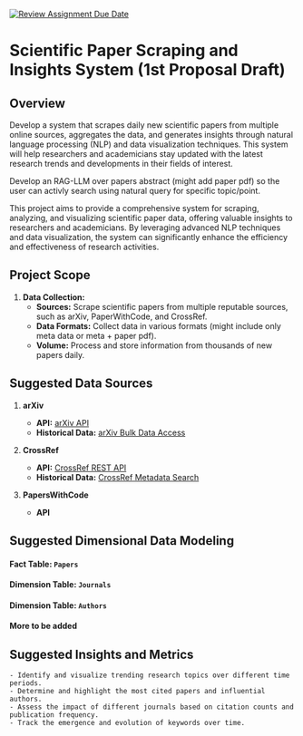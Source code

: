 [![Review Assignment Due Date](https://classroom.github.com/assets/deadline-readme-button-24ddc0f5d75046c5622901739e7c5dd533143b0c8e959d652212380cedb1ea36.svg)](https://classroom.github.com/a/1lXY_Wlg)



# Scientific Paper Scraping and Insights System (1st Proposal Draft)

## Overview
Develop a system that scrapes daily new scientific papers from multiple online sources, aggregates the data, and generates insights through natural language processing (NLP) and data visualization techniques. This system will help researchers and academicians stay updated with the latest research trends and developments in their fields of interest.

Develop an RAG-LLM over papers abstract (might add paper pdf) so the user can activly search using natural query for specific topic/point.

This project aims to provide a comprehensive system for scraping, analyzing, and visualizing scientific paper data, offering valuable insights to researchers and academicians. By leveraging advanced NLP techniques and data visualization, the system can significantly enhance the efficiency and effectiveness of research activities.

## Project Scope

1. **Data Collection:**
   - **Sources:** Scrape scientific papers from multiple reputable sources, such as arXiv, PaperWithCode, and CrossRef.
   - **Data Formats:** Collect data in various formats (might include only meta data or meta + paper pdf).
   - **Volume:** Process and store information from thousands of new papers daily.

## Suggested Data Sources

1. **arXiv**
   - **API:** [arXiv API](https://arxiv.org/help/api/index)
   - **Historical Data:** [arXiv Bulk Data Access](https://arxiv.org/help/bulk_data)

2. **CrossRef**
   - **API:** [CrossRef REST API](https://www.crossref.org/services/metadata-delivery/rest-api/)
   - **Historical Data:** [CrossRef Metadata Search](https://search.crossref.org/)

3. **PapersWithCode**
   - **API** 

## Suggested Dimensional Data Modeling

#### Fact Table: `Papers`
#### Dimension Table: `Journals`
#### Dimension Table: `Authors`
#### More to be added

## Suggested Insights and Metrics
    - Identify and visualize trending research topics over different time periods.
    - Determine and highlight the most cited papers and influential authors.
    - Assess the impact of different journals based on citation counts and publication frequency.
    - Track the emergence and evolution of keywords over time.



